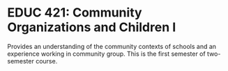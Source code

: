 # EDUC 421: Community Organizations and Children I

Provides an understanding of the community contexts of schools and an experience working in community group. This is the first semester of two-semester course.